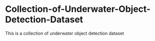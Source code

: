 # Collection-of-Underwater-Object-Detection-Dataset
This is a collection of underwater object detection dataset
